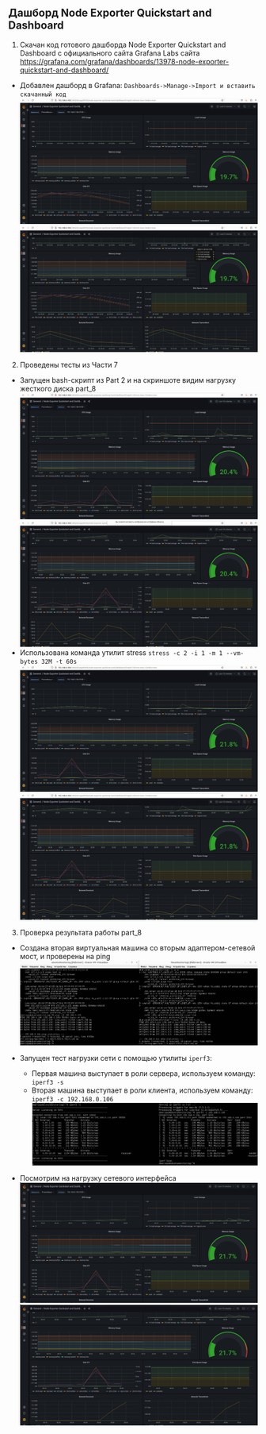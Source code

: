 ## **Дашборд Node Exporter Quickstart and Dashboard**  

1. Скачан код готового дашборда Node Exporter Quickstart and Dashboard с официального сайта Grafana Labs сайта https://grafana.com/grafana/dashboards/13978-node-exporter-quickstart-and-dashboard/   
- Добавлен дашборд в Grafana: `Dashboards->Manage->Import и вставить скачанный код`  
![grafan](image/1.png) 
![grafan](image/2.png) 

2. Проведены тесты из Части 7  
 - Запущен bash-скрипт из Part 2 и на скриншоте видим нагрузку жесткого диска part_8 
![grafan_script](image/3.1.png) 
![grafan_script](image/4.1.png)  
 - Использована командa утилит stress
   `stress -c 2 -i 1 -m 1 --vm-bytes 32M -t 60s`
![grafan_stress](image/5.png)  
![grafan_stress](image/6.png)  

3. Проверка результатa работы part_8  
 - Создана вторая виртуальная машина со вторым адаптером-сетевой мост,  и проверены на ping
![ping](image/7.png)

 - Запущен тест нагрузки сети с помощью утилиты `iperf3`:  
    - Первая машина выступает в роли сервера, используем команду: `iperf3 -s`  
    - Вторая машина выступает в роли клиента, используем команду: `iperf3 -c 192.168.0.106`  
![iperf3](image/ipref3.png)   
 - Посмотрим на нагрузку сетевого интерфейса  
![iperf3](image/8.png)   
![iperf3](image/9.png) 
